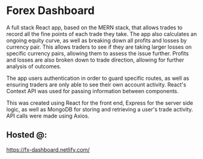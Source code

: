 # Forex Dashboard

A full stack React app, based on the MERN stack, that allows trades to record all the fine points of each trade they take. The app also calculates an ongoing equity curve, as well as breaking down all profits and losses by currency pair. This allows traders to see if they are taking larger losses on specific currency pairs, allowing them to assess the issue further. Profits and losses are also broken down to trade direction, allowing for further analysis of outcomes.

The app users authentication in order to guard specific routes, as well as ensuring traders are only able to see their own account activity. React's Context API was used for passing information between components.

This was created using React for the front end, Express for the server side logic, as well as MongoDB for storing and retrieving a user's trade activity. API calls were made using Axios.

## Hosted @:

https://fx-dashboard.netlify.com/
